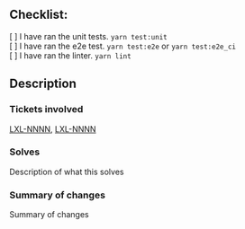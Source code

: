 ## Checklist:
[ ] I have ran the unit tests. `yarn test:unit`  
[ ] I have ran the e2e test. `yarn test:e2e` or `yarn test:e2e_ci`  
[ ] I have ran the linter. `yarn lint`

## Description

### Tickets involved
[LXL-NNNN](https://jira.kb.se/browse/LXL-NNNN), [LXL-NNNN](https://jira.kb.se/browse/LXL-NNNN)

### Solves

Description of what this solves

### Summary of changes

Summary of changes
